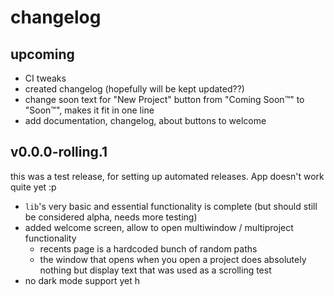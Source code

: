 # changelog

## upcoming

- CI tweaks
- created changelog (hopefully will be kept updated??)
- change soon text for "New Project" button from "Coming Soon&trade;" to "Soon&trade;", makes it fit in one line
- add documentation, changelog, about buttons to welcome

## v0.0.0-rolling.1

this was a test release, for setting up automated releases. App doesn't work quite yet :p

- `lib`'s very basic and essential functionality is complete (but should still be considered alpha, needs more testing)
- added welcome screen, allow to open multiwindow / multiproject functionality
  - recents page is a hardcoded bunch of random paths
  - the window that opens when you open a project does absolutely nothing but display text that was used as a scrolling test
- no dark mode support yet h
